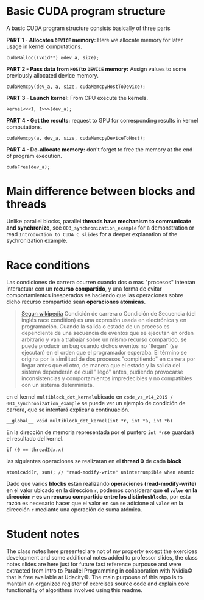 # Basic CUDA program structure

A basic CUDA program structure consists basically of three parts

**PART 1 - Allocates `DEVICE` memory:** Here we allocate memory for later usage in kernel computations.

	cudaMalloc((void**) &dev_a, size);

**PART 2 - Pass data from `HOST`to `DEVICE` memory:** Assign values to some previously allocated device memory.

	cudaMemcpy(dev_a, a, size, cudaMemcpyHostToDevice);

**PART 3 -	Launch kernel:** From CPU execute the kernels.

	kernel<<<1, 1>>>(dev_a);

**PART 4 -	Get the results:** request to GPU for corresponding results in kernel computations.

	cudaMemcpy(a, dev_a, size, cudaMemcpyDeviceToHost);

**PART 4 -	De-allocate memory:** don't forget to free the memory at the end of program execution.

	cudaFree(dev_a);

# Main difference between blocks and threads

Unlike parallel blocks, parallel **threads have mechanism to communicate and synchronize**, see `003_synchronization_example` for a demonstration or read `Introduction to CUDA C slides` for a deeper explanation of the sychronization example.

# Race conditions

Las condiciones de carrera ocurren cuando dos o mas "procesos" intentan interactuar con un **recurso compartido**, y una forma de evitar comportamientos inesperados es  haciendo que las operaciones sobre dicho recurso compartido sean **operaciones atómicas.**

> [Segun wikipedia](https://es.wikipedia.org/wiki/Condici%C3%B3n_de_carrera)
> Condición de carrera o Condición de Secuencia (del inglés race condition) es una expresión usada en electrónica y en programación. 
> Cuando la salida o estado de un proceso es dependiente de una secuencia de eventos que se ejecutan en orden arbitrario y van a trabajar sobre un mismo recurso compartido, se puede producir un bug cuando dichos eventos no "llegan" (se ejecutan) en el orden que el programador esperaba. El término se origina por la similitud de dos procesos "compitiendo" en carrera por llegar antes que el otro, de manera que el estado y la salida del sistema dependerán de cuál "llegó" antes, pudiendo provocarse inconsistencias y comportamientos impredecibles y no compatibles con un sistema determinista.

en el kernel `multiblock_dot_kernel`ubicado en `code_vs_v14_2015 / 003_synchronization_example` se puede ver un ejemplo de condición de carrera, que se intentará explicar a continuación.


	__global__ void multiblock_dot_kernel(int *r, int *a, int *b)

En la dirección de memoria representada por el puntero `int *r`se guardará el resultado del kernel.

	if (0 == threadIdx.x)
	
las siguientes operaciones se realizaran en el **thread 0** de cada **block**

	atomicAdd(r, sum); // "read-modify-write" uninterrumpible when atomic

Dado que varios **blocks** están realizando **operaciones (read-modify-write)** en el valor ubicado en la dirección `r`, podemos considerar que **el `valor` en la dirección `r` es un recurso compartido entre los distintos`blocks`**, por esta razón es necesario hacer que el valor en `sum` se adicione al `valor` en la dirección `r` mediante una operación de suma atómica.

# Student notes

The class notes here presented are not of my property except the exercices development and some additional notes added to professor slides, the class notes slides are here just for future fast reference purpouse and were extracted from Intro to Parallel Programming in collaboration with Nvidia© that is free available at Udacity©.
The main purpouse of this repo is to mantain an organized register of exercises source code and explain core functionality of algorithms involved using this readme.